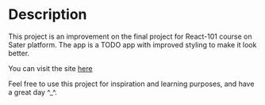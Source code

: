 # Description
This project is an improvement on the final project for React-101 course on Sater platform.
The app is a TODO app with improved styling to make it look better.

You can visit the site [here](https://m3n-todo.netlify.app/)

Feel free to use this project for inspiration and learning purposes, and have a great day ^_^.
